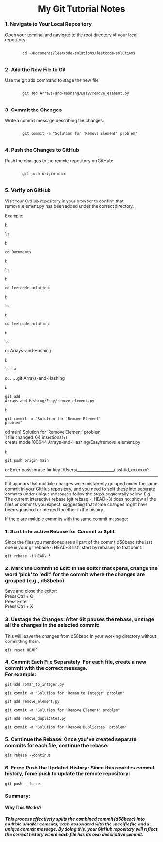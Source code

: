 <!DOCTYPE html>
<html>
<body>
	<h1 align="center"> My Git Tutorial Notes </h1>
		<h3>1. Navigate to Your Local Repository</h3>
		<p>Open your terminal and navigate to the root directory of your local repository:</p>
		<pre><code>
		cd ~/Documents/leetcode-solutions/leetcode-solutions
	  </code></pre>
		<h3>2. Add the New File to Git</h3>
		<p>Use the git add command to stage the new file:</p>
	  <pre><code>
		git add Arrays-and-Hashing/Easy/remove_element.py
	  </pre></code>
		<h3>3. Commit the Changes</h3>
		<p>Write a commit message describing the changes:</p>
		<pre><code>
		git commit -m "Solution for 'Remove Element' problem"
		</code></pre>
		<h3>4. Push the Changes to GitHub</h3>
		<p>Push the changes to the remote repository on GitHub:</p>
		<pre><code>
		git push origin main
		</code></pre>
		<h3>5. Verify on GitHub</h3>
		<p>Visit your GitHub repository in your browser to confirm that remove_element.py has been added under the correct directory.</p>

<p>Example:</p>

i: <pre><code>ls</code></pre>

i: <pre><code>cd Documents</code></pre>

i: <pre><code>ls</code></pre>

i: <pre><code>cd leetcode-solutions</code></pre>

i: <pre><code>ls</code></pre>

i: <pre><code>cd leetcode-solutions</code></pre>

i: <pre><code>ls</code></pre>
o: Arrays-and-Hashing

i: <pre><code>ls -a</code></pre>
o: .			..			.git			Arrays-and-Hashing

i: <pre><code>git add Arrays-and-Hashing/Easy/remove_element.py</code></pre>

i: <pre><code>git commit -m "Solution for 'Remove Element' problem"</code></pre>
o:[main] Solution for 'Remove Element' problem <br>
1 file changed, 64 insertions(+) <br>
create mode 100644 Arrays-and-Hashing/Easy/remove_element.py

i: <pre><code>git push origin main</code></pre>
o: Enter passphrase for key '/Users/___________________/.ssh/id_xxxxxxx': 

<hr>

<p>If it appears that multiple changes were mistakenly grouped under the same commit in your GitHub repository, and you need to split these into separate commits under unique messages follow the steps sequentaily below.
E.g.: The current interactive rebase (git rebase -i HEAD~3) does not show all the files or commits you expect, suggesting that some changes might have been squashed or merged together in the history.</p>

If there are multiple commits with the same commit message:<br>
<h3>1. Start Interactive Rebase for Commit to Split:</h3>
	<p>Since the files you mentioned are all part of the commit d58bebc (the last one in your git rebase -i HEAD~3 list), start by rebasing to that point:</p>
		<pre><code>git rebase -i HEAD\~3</code></pre>

<h3>2. Mark the Commit to Edit: In the editor that opens, change the word 'pick' to 'edit' for the commit where the changes are grouped (e.g., d58bebc):</h3>
	<p>Save and close the editor: <br>
		Press Ctrl + O <br>
		Press Enter <br>
		Press Ctrl + X </p>

<h3>3. Unstage the Changes: After Git pauses the rebase, unstage all the changes in the selected commit: </h3>
	<p>This will leave the changes from d58bebc in your working directory without committing them. </p>
 		<pre><code>git reset HEAD^</code></pre>
		

<h3>4. Commit Each File Separately: For each file, create a new commit with the correct message. <br> For example: </h3>
	<pre><code>git add roman_to_integer.py</code></pre>
	<pre><code>git commit -m "Solution for 'Roman to Integer' problem"</code></pre>
	<pre><code>git add remove_element.py </code></pre>
	<pre><code>git commit -m "Solution for 'Remove Element' problem"</code></pre> 
	<pre><code>git add remove_duplicates.py </code></pre>
	<pre><code>git commit -m "Solution for 'Remove Duplicates' problem"</code></pre>

<h3>5. Continue the Rebase: Once you've created separate commits for each file, continue the rebase: </h3>
	<pre><code>git rebase --continue</code></pre>

<h3>6. Force Push the Updated History: Since this rewrites commit history, force push to update the remote repository: </h3>
	<pre><code>git push --force</code></pre>
<h3>Summary:</h3>
	<h4>Why This Works?</h4>
		<p><h5>This process effectively splits the combined commit (d58bebc) into multiple smaller commits, each associated with the specific file and a unique commit message. By doing this, your GitHub repository will reflect the correct history where each file has its own descriptive commit.</h5></p>

</body>
</html>


